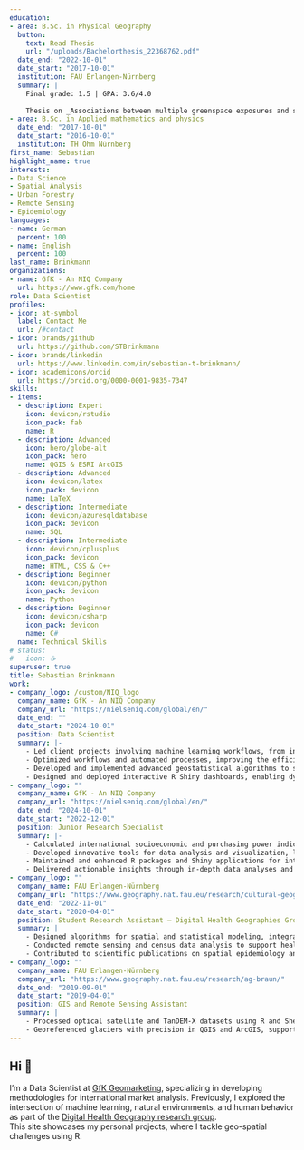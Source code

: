 ```yaml
---
education:
- area: B.Sc. in Physical Geography
  button:
    text: Read Thesis
    url: "/uploads/Bachelorthesis_22368762.pdf"
  date_end: "2022-10-01"
  date_start: "2017-10-01"
  institution: FAU Erlangen-Nürnberg
  summary: |
    Final grade: 1.5 | GPA: 3.6/4.0
    
    Thesis on _Associations between multiple greenspace exposures and symptoms of depression_. Supervised by [Prof. Dr. Blake Walker](https://www.geographie.nat.fau.de/person/blake-walker/).
- area: B.Sc. in Applied mathematics and physics
  date_end: "2017-10-01"
  date_start: "2016-10-01"
  institution: TH Ohm Nürnberg
first_name: Sebastian
highlight_name: true
interests:
- Data Science
- Spatial Analysis
- Urban Forestry
- Remote Sensing
- Epidemiology
languages:
- name: German
  percent: 100
- name: English
  percent: 100
last_name: Brinkmann
organizations:
- name: GfK - An NIQ Company
  url: https://www.gfk.com/home
role: Data Scientist
profiles:
- icon: at-symbol
  label: Contact Me
  url: /#contact
- icon: brands/github
  url: https://github.com/STBrinkmann
- icon: brands/linkedin
  url: https://www.linkedin.com/in/sebastian-t-brinkmann/
- icon: academicons/orcid
  url: https://orcid.org/0000-0001-9835-7347
skills:
- items:
  - description: Expert
    icon: devicon/rstudio
    icon_pack: fab
    name: R
  - description: Advanced
    icon: hero/globe-alt
    icon_pack: hero
    name: QGIS & ESRI ArcGIS
  - description: Advanced
    icon: devicon/latex
    icon_pack: devicon  
    name: LaTeX
  - description: Intermediate
    icon: devicon/azuresqldatabase
    icon_pack: devicon
    name: SQL
  - description: Intermediate
    icon: devicon/cplusplus
    icon_pack: devicon
    name: HTML, CSS & C++
  - description: Beginner
    icon: devicon/python
    icon_pack: devicon
    name: Python
  - description: Beginner
    icon: devicon/csharp
    icon_pack: devicon
    name: C#
  name: Technical Skills
# status:
#   icon: ☕️
superuser: true
title: Sebastian Brinkmann
work:
- company_logo: /custom/NIQ_logo
  company_name: GfK - An NIQ Company
  company_url: "https://nielseniq.com/global/en/"
  date_end: ""
  date_start: "2024-10-01"
  position: Data Scientist
  summary: |-
    - Led client projects involving machine learning workflows, from initial scoping to final presentations, ensuring timely and effective delivery of insights.
    - Optimized workflows and automated processes, improving the efficiency and scalability of standard product development.
    - Developed and implemented advanced geostatistical algorithms to support data-driven decision-making in geomarketing.
    - Designed and deployed interactive R Shiny dashboards, enabling dynamic geospatial analysis and visualization for clients.
- company_logo: ""
  company_name: GfK - An NIQ Company
  company_url: "https://nielseniq.com/global/en/"
  date_end: "2024-10-01"
  date_start: "2022-12-01"
  position: Junior Research Specialist
  summary: |-
    - Calculated international socioeconomic and purchasing power indicators to support market analysis.
    - Developed innovative tools for data analysis and visualization, leveraging R and geospatial frameworks.
    - Maintained and enhanced R packages and Shiny applications for internal and client-facing use.
    - Delivered actionable insights through in-depth data analyses and professional client presentations.
- company_logo: ""
  company_name: FAU Erlangen-Nürnberg
  company_url: "https://www.geography.nat.fau.eu/research/cultural-geography/wg-digital-health/"
  date_end: "2022-11-01"
  date_start: "2020-04-01"
  position: Student Research Assistant – Digital Health Geographies Group
  summary: |
    - Designed algorithms for spatial and statistical modeling, integrating R and C++ to address complex data challenges.
    - Conducted remote sensing and census data analysis to support health geography research.
    - Contributed to scientific publications on spatial epidemiology and urban green forestry.
- company_logo: ""
  company_name: FAU Erlangen-Nürnberg
  company_url: "https://www.geography.nat.fau.eu/research/ag-braun/"
  date_end: "2019-09-01"
  date_start: "2019-04-01"
  position: GIS and Remote Sensing Assistant
  summary: |
    - Processed optical satellite and TanDEM-X datasets using R and Shell, enhancing geospatial research workflows.
    - Georeferenced glaciers with precision in QGIS and ArcGIS, supporting climate change studies.
---
```


## Hi :wave:

I’m a Data Scientist at [GfK Geomarketing](https://www.gfk.com/home), specializing in developing methodologies for international market analysis. Previously, I explored the intersection of machine learning, natural environments, and human behavior as part of the [Digital Health Geography research group](https://www.geography.nat.fau.eu/research/cultural-geography/wg-digital-health/).<br>
This site showcases my personal projects, where I tackle geo-spatial challenges using R.
